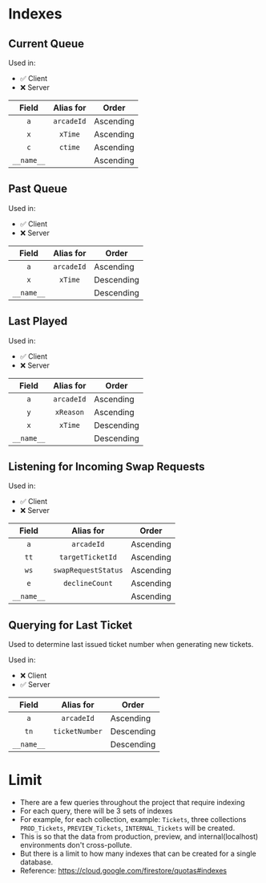 # Indexes

## Current Queue
Used in:
* ✅ Client
* ❌ Server

|   Field    | Alias for  | Order     |
| :--------: | :--------: | --------- |
|    `a`     | `arcadeId` | Ascending |
|    `x`     |  `xTime`   | Ascending |
|    `c`     |  `ctime`   | Ascending |
| `__name__` |            | Ascending |

## Past Queue
Used in:
* ✅ Client
* ❌ Server

|   Field    | Alias for  | Order      |
| :--------: | :--------: | ---------- |
|    `a`     | `arcadeId` | Ascending  |
|    `x`     |  `xTime`   | Descending |
| `__name__` |            | Descending |

## Last Played
Used in:
* ✅ Client
* ❌ Server

|   Field    | Alias for  | Order      |
| :--------: | :--------: | ---------- |
|    `a`     | `arcadeId` | Ascending  |
|    `y`     | `xReason`  | Ascending  |
|    `x`     |  `xTime`   | Descending |
| `__name__` |            | Descending |

## Listening for Incoming Swap Requests
Used in:
* ✅ Client
* ❌ Server

|   Field    |      Alias for      | Order     |
| :--------: | :-----------------: | --------- |
|    `a`     |     `arcadeId`      | Ascending |
|    `tt`    |  `targetTicketId`   | Ascending |
|    `ws`    | `swapRequestStatus` | Ascending |
|    `e`     |   `declineCount`    | Ascending |
| `__name__` |                     | Ascending |

## Querying for Last Ticket
Used to determine last issued ticket number when generating new tickets.

Used in:
* ❌ Client
* ✅ Server

|   Field    |   Alias for    | Order      |
| :--------: | :------------: | ---------- |
|    `a`     |   `arcadeId`   | Ascending  |
|    `tn`    | `ticketNumber` | Descending |
| `__name__` |                | Descending |

# Limit
* There are a few queries throughout the project that require indexing
* For each query, there will be 3 sets of indexes
* For example, for each collection, example: `Tickets`, three collections `PROD_Tickets`, `PREVIEW_Tickets`, `INTERNAL_Tickets` will be created.
* This is so that the data from production, preview, and internal(localhost) environments don't cross-pollute.
* But there is a limit to how many indexes that can be created for a single database.
* Reference: https://cloud.google.com/firestore/quotas#indexes
